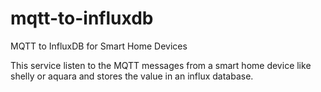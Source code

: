 # mqtt-to-influxdb
MQTT to InfluxDB for Smart Home Devices

This service listen to the MQTT messages from a smart home device like shelly or aquara and stores the value in an
influx database.